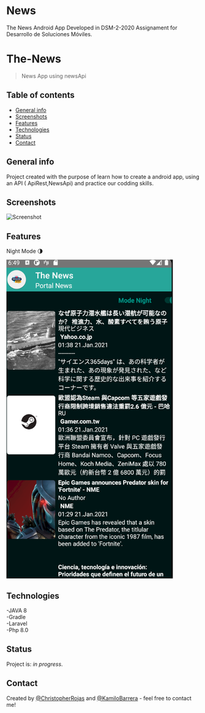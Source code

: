 # News

The News Android App Developed in DSM-2-2020
Assignament for Desarrollo de Soluciones Móviles. 

# The-News
> News App using newsApi

## Table of contents
* [General info](#general-info)
* [Screenshots](#screenshots)
* [Features](#features)
* [Technologies](#technologies)
* [Status](#status)
* [Contact](#contact)

## General info
Project created with the purpose of learn how to create a android app, using an API ( ApiRest,NewsApi)
and practice our codding skills.

## Screenshots
![Screenshot](./image/DayMode.jpg)


## Features
Night Mode 🌗

![Nightmode](./image/NightMode.png)

## Technologies
-JAVA 8<br>
-Gradle<br>
-Laravel<br>
-Php 8.0<br>

## Status
Project is: _in progress_.

## Contact
Created by [@ChristopherRojas](https://github.com/ChristopherRojas) and [@KamiloBarrera](https://github.com/KamiloBarrera) - feel free to contact me!